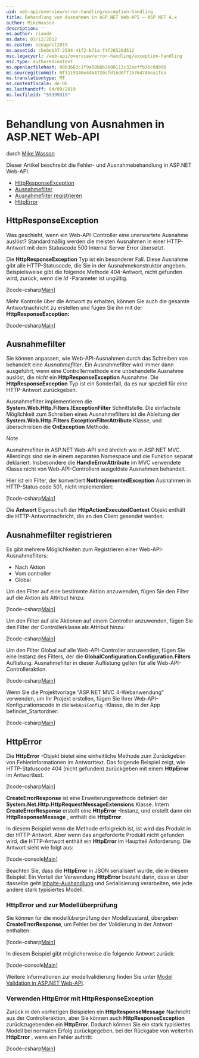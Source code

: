 ```yaml
---
uid: web-api/overview/error-handling/exception-handling
title: Behandlung von Ausnahmen in ASP.NET Web-API – ASP.NET 4.x
author: MikeWasson
description: ''
ms.author: riande
ms.date: 03/12/2012
ms.custom: seoapril2019
ms.assetid: cbebeb37-2594-41f2-b71a-f4f26520d512
msc.legacyurl: /web-api/overview/error-handling/exception-handling
msc.type: authoredcontent
ms.openlocfilehash: 08b3663c1f9a08b8b3600113c32aeffb36c0d990
ms.sourcegitcommit: 0f1119340e4464720cfd16d0ff15764746ea1fea
ms.translationtype: MT
ms.contentlocale: de-DE
ms.lasthandoff: 04/09/2019
ms.locfileid: "59399319"
---
```

# <a name="exception-handling-in-aspnet-web-api"></a>Behandlung von Ausnahmen in ASP.NET Web-API

durch [Mike Wasson](https://github.com/MikeWasson)

Dieser Artikel beschreibt die Fehler- und Ausnahmebehandlung in ASP.NET Web-API.

- [HttpResponseException](#httpresponserexception)
- [Ausnahmefilter](#exception_filters)
- [Ausnahmefilter registrieren](#registering_exception_filters)
- [HttpError](#httperror)

<a id="httpresponserexception"></a>
## <a name="httpresponseexception"></a>HttpResponseException

Was geschieht, wenn ein Web-API-Controller eine unerwartete Ausnahme auslöst? Standardmäßig werden die meisten Ausnahmen in einer HTTP-Antwort mit dem Statuscode 500 Internal Server Error übersetzt.

Die **HttpResponseException** Typ ist ein besonderer Fall. Diese Ausnahme gibt alle HTTP-Statuscode, die Sie in der Ausnahmekonstruktor angeben. Beispielsweise gibt die folgende Methode 404-Antwort, nicht gefunden wird, zurück, wenn die *Id* -Parameter ist ungültig.

[!code-csharp[Main](exception-handling/samples/sample1.cs)]

Mehr Kontrolle über die Antwort zu erhalten, können Sie auch die gesamte Antwortnachricht zu erstellen und fügen Sie ihn mit der **HttpResponseException:** 

[!code-csharp[Main](exception-handling/samples/sample2.cs)]

<a id="exception_filters"></a>
## <a name="exception-filters"></a>Ausnahmefilter

Sie können anpassen, wie Web-API-Ausnahmen durch das Schreiben von behandelt eine *Ausnahmefilter*. Ein Ausnahmefilter wird immer dann ausgeführt, wenn eine Controllermethode eine unbehandelte Ausnahme auslöst, die *nicht* ein **HttpResponseException** Ausnahme. Die **HttpResponseException** Typ ist ein Sonderfall, da es nur speziell für eine HTTP-Antwort zurückgeben.

Ausnahmefilter implementieren die **System.Web.Http.Filters.IExceptionFilter** Schnittstelle. Die einfachste Möglichkeit zum Schreiben eines Ausnahmefilters ist die Ableitung der **System.Web.Http.Filters.ExceptionFilterAttribute** Klasse, und überschreiben die **OnException** Methode.

> [!NOTE]
> Ausnahmefilter in ASP.NET Web-API sind ähnlich wie in ASP.NET MVC. Allerdings sind sie in einem separaten Namespace und die Funktion separat deklariert. Insbesondere die **HandleErrorAttribute** im MVC verwendete Klasse nicht von Web-API-Controllern ausgelöste Ausnahmen behandelt.


Hier ist ein Filter, der konvertiert **NotImplementedException** Ausnahmen in HTTP-Status code 501, nicht implementiert:

[!code-csharp[Main](exception-handling/samples/sample3.cs)]

Die **Antwort** Eigenschaft der **HttpActionExecutedContext** Objekt enthält die HTTP-Antwortnachricht, die an den Client gesendet werden.

<a id="registering_exception_filters"></a>
## <a name="registering-exception-filters"></a>Ausnahmefilter registrieren

Es gibt mehrere Möglichkeiten zum Registrieren einer Web-API-Ausnahmefilters:

- Nach Aktion
- Vom controller
- Global

Um den Filter auf eine bestimmte Aktion anzuwenden, fügen Sie den Filter auf die Aktion als Attribut hinzu:

[!code-csharp[Main](exception-handling/samples/sample4.cs)]

Um den Filter auf alle Aktionen auf einem Controller anzuwenden, fügen Sie den Filter der Controllerklasse als Attribut hinzu:

[!code-csharp[Main](exception-handling/samples/sample5.cs)]

Um den Filter Global auf alle Web-API-Controller anzuwenden, fügen Sie eine Instanz des Filters, der die **GlobalConfiguration.Configuration.Filters** Auflistung. Ausnahmefilter in dieser Auflistung gelten für alle Web-API-Controlleraktion.

[!code-csharp[Main](exception-handling/samples/sample6.cs)]

Wenn Sie die Projektvorlage "ASP.NET MVC 4-Webanwendung" verwenden, um Ihr Projekt erstellen, fügen Sie Ihrer Web-API-Konfigurationscode in die `WebApiConfig` -Klasse, die in der App befindet\_Startordner:

[!code-csharp[Main](exception-handling/samples/sample7.cs?highlight=5)]

<a id="httperror"></a>
## <a name="httperror"></a>HttpError

Die **HttpError** -Objekt bietet eine einheitliche Methode zum Zurückgeben von Fehlerinformationen im Antworttext. Das folgende Beispiel zeigt, wie HTTP-Statuscode 404 (nicht gefunden) zurückgeben mit einem **HttpError** im Antworttext.

[!code-csharp[Main](exception-handling/samples/sample8.cs)]

**CreateErrorResponse** ist eine Erweiterungsmethode definiert der **System.Net.Http.HttpRequestMessageExtensions** Klasse. Intern **CreateErrorResponse** erstellt eine **HttpError** -Instanz, und erstellt dann ein **HttpResponseMessage** , enthält die **HttpError**.

In diesem Beispiel wenn die Methode erfolgreich ist, ist wird das Produkt in der HTTP-Antwort. Aber wenn das angeforderte Produkt nicht gefunden wird, die HTTP-Antwort enthält ein **HttpError** im Hauptteil Anforderung. Die Antwort sieht wie folgt aus:

[!code-console[Main](exception-handling/samples/sample9.cmd)]

Beachten Sie, dass die **HttpError** in JSON serialisiert wurde, die in diesem Beispiel. Ein Vorteil der Verwendung **HttpError** besteht darin, dass er über dasselbe geht [Inhalte-Aushandlung](../formats-and-model-binding/content-negotiation.md) und Serialisierung verarbeiten, wie jede andere stark typisiertes Modell.

### <a name="httperror-and-model-validation"></a>HttpError und zur Modellüberprüfung

Sie können für die modellüberprüfung den Modellzustand, übergeben **CreateErrorResponse**, um Fehler bei der Validierung in der Antwort enthalten:

[!code-csharp[Main](exception-handling/samples/sample10.cs)]

In diesem Beispiel gibt möglicherweise die folgende Antwort zurück:

[!code-console[Main](exception-handling/samples/sample11.cmd)]

Weitere Informationen zur modellvalidierung finden Sie unter [Model Validation in ASP.NET Web-API](../formats-and-model-binding/model-validation-in-aspnet-web-api.md).

### <a name="using-httperror-with-httpresponseexception"></a>Verwenden HttpError mit HttpResponseException

Zurück in den vorherigen Beispielen ein **HttpResponseMessage** Nachricht aus der Controlleraktion, aber Sie können auch **HttpResponseException** zurückzugebenden ein **HttpError**. Dadurch können Sie ein stark typisiertes Modell bei normalen Erfolg zurückgegeben, bei der Rückgabe von weiterhin **HttpError** , wenn ein Fehler auftritt:

[!code-csharp[Main](exception-handling/samples/sample12.cs)]
